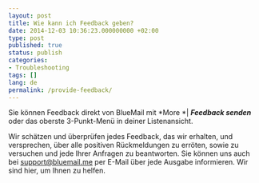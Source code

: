 ```yaml
---
layout: post
title: Wie kann ich Feedback geben?
date: 2014-12-03 10:36:23.000000000 +02:00
type: post
published: true
status: publish
categories:
- Troubleshooting
tags: []
lang: de
permalink: /provide-feedback/
---
```


Sie können Feedback direkt von BlueMail mit *More *\| ***Feedback senden*** oder das oberste 3-Punkt-Menü in deiner Listenansicht.

Wir schätzen und überprüfen jedes Feedback, das wir erhalten, und versprechen, über alle positiven Rückmeldungen zu erröten, sowie zu versuchen und jede Ihrer Anfragen zu beantworten. Sie können uns auch bei [support@bluemail.me](mailto:support@bluemail.me) per E-Mail über jede Ausgabe informieren. Wir sind hier, um Ihnen zu helfen.
